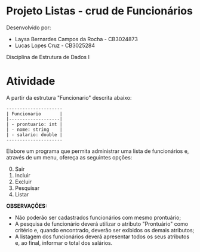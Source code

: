 ﻿# Projeto Listas - crud de Funcionários 

Desenvolvido por:
- Laysa Bernardes Campos da Rocha - CB3024873
- Lucas Lopes Cruz - CB3025284

Disciplina de Estrutura de Dados I

# Atividade

A partir da estrutura "Funcionario" descrita abaixo:
```
---------------------
| Funcionario       |
|-------------------|
| - prontuario: int |
| - nome: string    |
| - salario: double |
---------------------
```
Elabore um programa que permita administrar uma lista de funcionários e, através de um menu, ofereça as seguintes opções:

   0. Sair
   1. Incluir
   2. Excluir
   3. Pesquisar
   4. Listar

**OBSERVAÇÕES:**

- Não poderão ser cadastrados funcionários com mesmo prontuário;
- A pesquisa de funcionário deverá utilizar o atributo "Prontuário" como critério e, quando encontrado, deverão ser exibidos os demais atributos;
- A listagem dos funcionários deverá apresentar todos os seus atributos e, ao final, informar o total dos salários.

